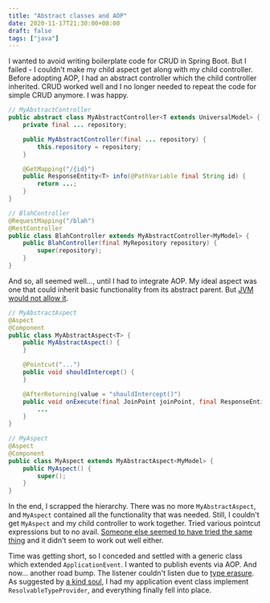 ```yaml
---
title: "Abstract classes and AOP"
date: 2020-11-17T21:30:00+08:00
draft: false
tags: ["java"]
---
```

I wanted to avoid writing boilerplate code for CRUD in Spring Boot. But I failed - I couldn't make my child aspect get along with my child controller. Before adopting AOP, I had an abstract controller which the child controller inherited. CRUD worked well and I no longer needed to repeat the code for simple CRUD anymore. I was happy.

```java
// MyAbstractController
public abstract class MyAbstractController<T extends UniversalModel> {
    private final ... repository;

    public MyAbstractController(final ... repository) {
        this.repository = repository;
    }

    @GetMapping("/{id}")
    public ResponseEntity<T> info(@PathVariable final String id) {
        return ...;
    }
}

// BlahController
@RequestMapping("/blah")
@RestController
public class BlahController extends MyAbstractController<MyModel> {
    public BlahController(final MyRepository repository) {
        super(repository);
    }
}
```

And so, all seemed well..., until I had to integrate AOP. My ideal aspect was one that could inherit basic functionality from its abstract parent. But [JVM would not allow it](https://stackoverflow.com/questions/42607015/emulate-annotation-inheritance-for-interfaces-and-methods-with-aspectj).

```java
// MyAbstractAspect
@Aspect
@Component
public class MyAbstractAspect<T> {
    public MyAbstractAspect() {
    }

    @Pointcut("...")
    public void shouldIntercept() {
    }

    @AfterReturning(value = "shouldIntercept()")
    public void onExecute(final JoinPoint joinPoint, final ResponseEntity<T> response) {
        ...
    }
}

// MyAspect
@Aspect
@Component
public class MyAspect extends MyAbstractAspect<MyModel> {
    public MyAspect() {
        super();
    }
}
```

In the end, I scrapped the hierarchy. There was no more `MyAbstractAspect`, and `MyAspect` contained all the functionality that was needed. Still, I couldn't get `MyAspect` and my child controller to work together. Tried various pointcut expressions but to no avail. [Someone else seemed to have tried the same thing](https://coderanch.com/t/524963/frameworks/pointcut-method-parent-abstract-class) and it didn't seem to work out well either.

Time was getting short, so I conceded and settled with a generic class which extended `ApplicationEvent`. I wanted to publish events via AOP. And now... another road bump. The listener couldn't listen due to [type erasure](https://spring.io/blog/2015/02/11/better-application-events-in-spring-framework-4-2). As suggested by [a kind soul](https://stackoverflow.com/questions/35883022/spring-generic-application-event-failing-to-reach-destination), I had my application event class implement `ResolvableTypeProvider`, and everything finally fell into place.
